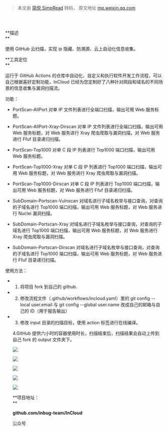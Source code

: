 > 本文由 [简悦 SimpRead](http://ksria.com/simpread/) 转码， 原文地址 [mp.weixin.qq.com](https://mp.weixin.qq.com/s/IntTPw4VpgaVzbZd1BZ8IQ)

###                                                       

**描述  
**

使用 GitHub 云扫描，实现 ip 隐藏、防溯源、云上自动化信息收集。

**工具定位  
**

  
运行于 GitHub Actions 的仓库中自动化、自定义和执行软件开发工作流程，可以自己根据喜好定制功能，InCloud 已经为您定制好了八种针对网段和域名的不同场景的信息收集与漏洞扫描流。

功能：

*   PortScan-AllPort 对单 IP 文件列表进行全端口扫描，输出可用 Web 服务标题。
    
      
    
*   PortScan-AllPort-Xray-Dirscan 对单 IP 文件列表进行全端口扫描，输出可用 Web 服务标题，对 Web 服务进行 Xray 爬虫爬取与漏洞扫描，对 Web 服务进行 Ffuf 目录递归扫描。
    
      
    
*   PortScan-Top1000 对单 C 段 IP 列表进行 Top1000 端口扫描，输出可用 Web 服务标题。
    
      
    
*   PortScan-Top1000-Xray 对单 C 段 IP 列表进行 Top1000 端口扫描，输出可用 Web 服务标题，对 Web 服务进行 Xray 爬虫爬取与漏洞扫描。
    
      
    
*   PortScan-Top1000-Dirscan 对单 C 段 IP 列表进行 Top1000 端口扫描，输出可用 Web 服务标题，对 Web 服务进行 Ffuf 目录递归扫描。
    
      
    
*   SubDomain-Portscan-Vulnscan 对域名进行子域名枚举与接口查询，对查询的子域名进行 Top1000 端口扫描，输出可用 Web 服务标题，对 Web 服务进行 Nuclei 漏洞扫描。
    
      
    
*   SubDomain-Portscan-Xray 对域名进行子域名枚举与接口查询，对查询的子域名进行 Top1000 端口扫描，输出可用 Web 服务标题，对 Web 服务进行 Xray 爬虫爬取与漏洞扫描。
    
      
    
*   SubDomain-Portscan-Dirscan 对域名进行子域名枚举与接口查询，对查询的子域名进行 Top1000 端口扫描，输出可用 Web 服务标题，对 Web 服务进行 Ffuf 目录递归扫描。
    

使用方法：

*   1. 将项目 fork 到自己的 github.
    
*   2. 修改流程文件（.github/workflows/incloud.yaml）里的 git config --local user.email 与 git config --global user.name 改成自己的邮箱与自己的 ID（用于报告输出）
    
*   3. 修改 input 目录的扫描目标，使用 action 标签进行在线编译。
    
    4.GitHub 提供六小时的容器使用时长，扫描结束后，扫描结果会自动上传到自己 fork 的 output 文件夹下。
    
      
    
      
    
    ![](https://mmbiz.qpic.cn/mmbiz_png/yYePiaZj2cHibVicof1FC64sKWdia1IXJxmiaLN2mNVXHKK4COLicC9xux9gqOKibAHRZXZlxLBmHtwmaV3xdtuw5GMzQ/640?wx_fmt=png)
    
    ![](https://mmbiz.qpic.cn/mmbiz_png/yYePiaZj2cHibVicof1FC64sKWdia1IXJxmiaAtNgibJg2fvdfsiboOaXE0eYNpR15nMUnDfzlSJicUwKP5ep8JWJjNQ0w/640?wx_fmt=png)
    
    ![](https://mmbiz.qpic.cn/mmbiz_png/yYePiaZj2cHibVicof1FC64sKWdia1IXJxmia0OsRIwzweic6RkhohlYbD4403iaJzWDOkwcuFKfQ9Sl2oI1yvy85NDibQ/640?wx_fmt=png)
    
    ![](https://mmbiz.qpic.cn/mmbiz_png/yYePiaZj2cHibVicof1FC64sKWdia1IXJxmiajvKC4nXCiaFcv6RTUGutE1ER7a2xhtlllBMpPL6PC8tX8dib3I8diawGw/640?wx_fmt=png)
    
    ![](https://mmbiz.qpic.cn/mmbiz_png/yYePiaZj2cHibVicof1FC64sKWdia1IXJxmiaEtibjpFuWegds2PAWEr96FY4lOkibyEFIAFNwHficOEKyr8vMWaWu0kUQ/640?wx_fmt=png)
    
      
    
    **项目地址：  
    **
    
    **github.com/inbug-team/InCloud**
    
      
    
      
    
      
    
    公众号